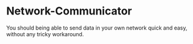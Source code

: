 # Network-Communicator
You should being able to send data in your own network quick and easy, without any tricky workaround.
